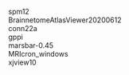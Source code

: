 spm12 <br>
BrainnetomeAtlasViewer20200612 <br>
conn22a <br>
gppi <br>
marsbar-0.45 <br>
MRIcron_windows <br>
xjview10 <br>
